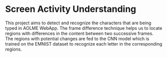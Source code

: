 # Screen Activity Understanding 
This project aims to detect and recognize the characters that are being typed in AOLME WebApp. The frame
difference technique helps us to locate regions with differences in the content between two successive frames. The regions with
potential changes are fed to the CNN model which is trained on the EMNIST dataset to recognize each letter in the corresponding
regions.

 
